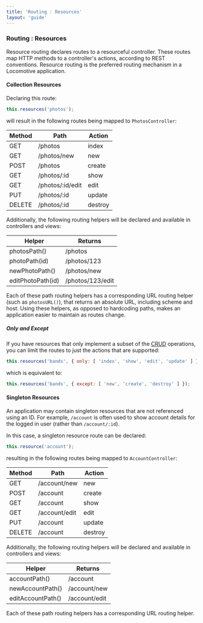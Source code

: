 ```yaml
---
title: 'Routing : Resources'
layout: 'guide'
---
```


### Routing : Resources

Resource routing declares routes to a resourceful controller.  These routes map
HTTP methods to a controller's actions, according to REST conventions.  Resource
routing is the preferred routing mechanism in a Locomotive application.

#### Collection Resources

Declaring this route:

```javascript
this.resources('photos');
```

will result in the following routes being mapped to `PhotosController`:

<div class="row">
  <div class="span4">
    <table class="table table-condensed table-striped">
      <thead>
        <tr>
          <th>Method</th>
          <th>Path</th>
          <th>Action</th>
        </tr>
      </thead>
      <tbody class="monospace">
        <tr>
          <td>GET</td>
          <td>/photos</td>
          <td>index</td>
        </tr>
        <tr>
          <td>GET</td>
          <td>/photos/new</td>
          <td>new</td>
        </tr>
        <tr>
          <td>POST</td>
          <td>/photos</td>
          <td>create</td>
        </tr>
        <tr>
          <td>GET</td>
          <td>/photos/:id</td>
          <td>show</td>
        </tr>
        <tr>
          <td>GET</td>
          <td>/photos/:id/edit</td>
          <td>edit</td>
        </tr>
        <tr>
          <td>PUT</td>
          <td>/photos/:id</td>
          <td>update</td>
        </tr>
        <tr>
          <td>DELETE</td>
          <td>/photos/:id</td>
          <td>destroy</td>
        </tr>
      </tbody>
    </table>
  </div>
</div>

Additionally, the following routing helpers will be declared and available in
controllers and views:

<div class="row">
  <div class="span4">
    <table class="table table-condensed table-striped">
      <thead>
        <tr>
          <th>Helper</th>
          <th>Returns</th>
        </tr>
      </thead>
      <tbody class="monospace">
        <tr>
          <td>photosPath()</td>
          <td>/photos</td>
        </tr>
        <tr>
          <td>photoPath(id)</td>
          <td>/photos/123</td>
        </tr>
        <tr>
          <td>newPhotoPath()</td>
          <td>/photos/new</td>
        </tr>
        <tr>
          <td>editPhotoPath(id)</td>
          <td>/photos/123/edit</td>
        </tr>
      </tbody>
    </table>
  </div>
</div>

Each of these path routing helpers has a corresponding URL routing helper (such
as `photosURL()`), that returns an absolute URL, including scheme and host.
Using these helpers, as opposed to hardcoding paths, makes an application easier
to maintain as routes change.

##### Only and Except

If you have resources that only implement a subset of the [CRUD](http://en.wikipedia.org/wiki/Create,_read,_update_and_delete)
operations, you can limit the routes to just the actions that are supported:

```javascript
this.resources('bands', { only: [ 'index', 'show', 'edit', 'update' ] });
```

which is equivalent to:

```javascript
this.resources('bands', { except: [ 'new', 'create', 'destroy' ] });
```

#### Singleton Resources

An application may contain singleton resources that are not referenced using an
ID.  For example, `/account` is often used to show account details for the
logged in user (rather than `/account/:id`).

In this case, a singleton resource route can be declared:

```javascript
this.resource('account');
```

resulting in the following routes being mapped to `AccountController`:

<div class="row">
  <div class="span4">
    <table class="table table-condensed table-striped">
      <thead>
        <tr>
          <th>Method</th>
          <th>Path</th>
          <th>Action</th>
        </tr>
      </thead>
      <tbody class="monospace">
        <tr>
          <td>GET</td>
          <td>/account/new</td>
          <td>new</td>
        </tr>
        <tr>
          <td>POST</td>
          <td>/account</td>
          <td>create</td>
        </tr>
        <tr>
          <td>GET</td>
          <td>/account</td>
          <td>show</td>
        </tr>
        <tr>
          <td>GET</td>
          <td>/account/edit</td>
          <td>edit</td>
        </tr>
        <tr>
          <td>PUT</td>
          <td>/account</td>
          <td>update</td>
        </tr>
        <tr>
          <td>DELETE</td>
          <td>/account</td>
          <td>destroy</td>
        </tr>
      </tbody>
    </table>
  </div>
</div>

Additionally, the following routing helpers will be declared and available in
controllers and views:

<div class="row">
  <div class="span4">
    <table class="table table-condensed table-striped">
      <thead>
        <tr>
          <th>Helper</th>
          <th>Returns</th>
        </tr>
      </thead>
      <tbody class="monospace">
        <tr>
          <td>accountPath()</td>
          <td>/account</td>
        </tr>
        <tr>
          <td>newAccountPath()</td>
          <td>/account/new</td>
        </tr>
        <tr>
          <td>editAccountPath()</td>
          <td>/account/edit</td>
        </tr>
      </tbody>
    </table>
  </div>
</div>

Each of these path routing helpers has a corresponding URL routing helper.
